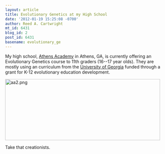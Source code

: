 ```yaml
---
layout: article
title: Evolutionary Genetics at my High School
date: '2012-01-19 15:25:08 -0700'
author: Reed A. Cartwright
mt_id: 6431
blog_id: 2
post_id: 6431
basename: evolutionary_ge
---
```

My high school, [Athens Academy](http://www.athensacademy.org/) in Athens, GA, is currently offering an Evolutionary Genetics course to 11th graders (16--17 year olds).  They are mostly using an curriculum from the [University of Georgia](http://www.uga.edu) funded through a grant for K-12 evolutionary education development.

<img src="/PT/uploads/2012/aa2.png" alt="aa2.png" width="500" height="197" />

Take that creationists.
